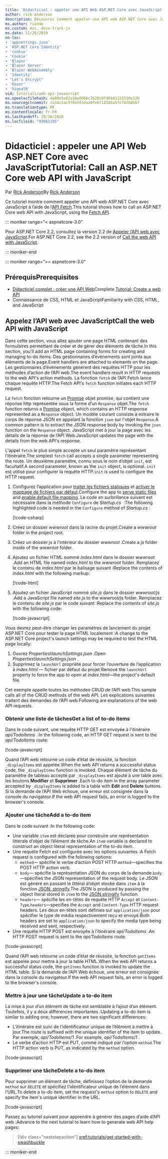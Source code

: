 ```yaml
---
title: 'Didacticiel : appeler une API Web ASP.NET Core avec JavaScript'
author: rick-anderson
description: Découvrez comment appeler une API web ASP.NET Core avec JavaScript.
ms.author: riande
ms.custom: mvc, devx-track-js
ms.date: 11/26/2019
no-loc:
- 'appsettings.json'
- 'ASP.NET Core Identity'
- 'cookie'
- 'Cookie'
- 'Blazor'
- 'Blazor Server'
- 'Blazor WebAssembly'
- 'Identity'
- "Let's Encrypt"
- 'Razor'
- 'SignalR'
uid: tutorials/web-api-javascript
ms.openlocfilehash: 4a80e3e82a18e0066c7628c8f40401155538e32b
ms.sourcegitcommit: ca34c1ac578e7d3daa0febf1810ba5fc74f60bbf
ms.translationtype: MT
ms.contentlocale: fr-FR
ms.lasthandoff: 10/30/2020
ms.locfileid: "93061195"
---
```

# <a name="tutorial-call-an-aspnet-core-web-api-with-javascript"></a><span data-ttu-id="bbfbb-103">Didacticiel : appeler une API Web ASP.NET Core avec JavaScript</span><span class="sxs-lookup"><span data-stu-id="bbfbb-103">Tutorial: Call an ASP.NET Core web API with JavaScript</span></span>

<span data-ttu-id="bbfbb-104">Par [Rick Anderson](https://twitter.com/RickAndMSFT)</span><span class="sxs-lookup"><span data-stu-id="bbfbb-104">By [Rick Anderson](https://twitter.com/RickAndMSFT)</span></span>

<span data-ttu-id="bbfbb-105">Ce tutoriel montre comment appeler une API web ASP.NET Core avec JavaScript à l’aide de l’[API Fetch](https://developer.mozilla.org/docs/Web/API/Fetch_API).</span><span class="sxs-lookup"><span data-stu-id="bbfbb-105">This tutorial shows how to call an ASP.NET Core web API with JavaScript, using the [Fetch API](https://developer.mozilla.org/docs/Web/API/Fetch_API).</span></span>

::: moniker range="< aspnetcore-3.0"

<span data-ttu-id="bbfbb-106">Pour ASP.NET Core 2.2, consultez la version 2.2 de [Appeler l’API web avec JavaScript](xref:tutorials/first-web-api#call-the-web-api-with-javascript).</span><span class="sxs-lookup"><span data-stu-id="bbfbb-106">For ASP.NET Core 2.2, see the 2.2 version of [Call the web API with JavaScript](xref:tutorials/first-web-api#call-the-web-api-with-javascript).</span></span>

::: moniker-end

::: moniker range=">= aspnetcore-3.0"

## <a name="prerequisites"></a><span data-ttu-id="bbfbb-107">Prérequis</span><span class="sxs-lookup"><span data-stu-id="bbfbb-107">Prerequisites</span></span>

* <span data-ttu-id="bbfbb-108">[Didacticiel complet : créer une API Web](xref:tutorials/first-web-api)</span><span class="sxs-lookup"><span data-stu-id="bbfbb-108">Complete [Tutorial: Create a web API](xref:tutorials/first-web-api)</span></span>
* <span data-ttu-id="bbfbb-109">Connaissance de CSS, HTML et JavaScript</span><span class="sxs-lookup"><span data-stu-id="bbfbb-109">Familiarity with CSS, HTML, and JavaScript</span></span>

## <a name="call-the-web-api-with-javascript"></a><span data-ttu-id="bbfbb-110">Appelez l’API web avec JavaScript</span><span class="sxs-lookup"><span data-stu-id="bbfbb-110">Call the web API with JavaScript</span></span>

<span data-ttu-id="bbfbb-111">Dans cette section, vous allez ajouter une page HTML contenant des formulaires permettant de créer et de gérer des éléments de tâche.</span><span class="sxs-lookup"><span data-stu-id="bbfbb-111">In this section, you'll add an HTML page containing forms for creating and managing to-do items.</span></span> <span data-ttu-id="bbfbb-112">Des gestionnaires d’événements sont joints aux éléments de la page.</span><span class="sxs-lookup"><span data-stu-id="bbfbb-112">Event handlers are attached to elements on the page.</span></span> <span data-ttu-id="bbfbb-113">Les gestionnaires d’événements génèrent des requêtes HTTP pour les méthodes d’action de l’API web.</span><span class="sxs-lookup"><span data-stu-id="bbfbb-113">The event handlers result in HTTP requests to the web API's action methods.</span></span> <span data-ttu-id="bbfbb-114">La fonction `fetch` de l’API Fetch lance chaque requête HTTP.</span><span class="sxs-lookup"><span data-stu-id="bbfbb-114">The Fetch API's `fetch` function initiates each HTTP request.</span></span>

<span data-ttu-id="bbfbb-115">La `fetch` fonction retourne un [Promise](https://developer.mozilla.org/docs/Web/JavaScript/Reference/Global_Objects/Promise) objet promise, qui contient une réponse http représentée sous la forme d’un `Response` objet.</span><span class="sxs-lookup"><span data-stu-id="bbfbb-115">The `fetch` function returns a [Promise](https://developer.mozilla.org/docs/Web/JavaScript/Reference/Global_Objects/Promise) object, which contains an HTTP response represented as a `Response` object.</span></span> <span data-ttu-id="bbfbb-116">Un modèle courant consiste à extraire le corps de réponse JSON en appelant la fonction `json` sur l'objet `Response`.</span><span class="sxs-lookup"><span data-stu-id="bbfbb-116">A common pattern is to extract the JSON response body by invoking the `json` function on the `Response` object.</span></span> <span data-ttu-id="bbfbb-117">JavaScript met à jour la page avec les détails de la réponse de l’API Web.</span><span class="sxs-lookup"><span data-stu-id="bbfbb-117">JavaScript updates the page with the details from the web API's response.</span></span>

<span data-ttu-id="bbfbb-118">L'appel `fetch` le plus simple accepte un seul paramètre représentant l’itinéraire.</span><span class="sxs-lookup"><span data-stu-id="bbfbb-118">The simplest `fetch` call accepts a single parameter representing the route.</span></span> <span data-ttu-id="bbfbb-119">Un deuxième paramètre, connu sous le nom d’objet `init`, est facultatif.</span><span class="sxs-lookup"><span data-stu-id="bbfbb-119">A second parameter, known as the `init` object, is optional.</span></span> <span data-ttu-id="bbfbb-120">`init` est utilisé pour configurer la requête HTTP.</span><span class="sxs-lookup"><span data-stu-id="bbfbb-120">`init` is used to configure the HTTP request.</span></span>

1. <span data-ttu-id="bbfbb-121">Configurez l’application pour [traiter les fichiers statiques](/dotnet/api/microsoft.aspnetcore.builder.staticfileextensions.usestaticfiles#Microsoft_AspNetCore_Builder_StaticFileExtensions_UseStaticFiles_Microsoft_AspNetCore_Builder_IApplicationBuilder_) et [activer le mappage de fichiers par défaut](/dotnet/api/microsoft.aspnetcore.builder.defaultfilesextensions.usedefaultfiles#Microsoft_AspNetCore_Builder_DefaultFilesExtensions_UseDefaultFiles_Microsoft_AspNetCore_Builder_IApplicationBuilder_).</span><span class="sxs-lookup"><span data-stu-id="bbfbb-121">Configure the app to [serve static files](/dotnet/api/microsoft.aspnetcore.builder.staticfileextensions.usestaticfiles#Microsoft_AspNetCore_Builder_StaticFileExtensions_UseStaticFiles_Microsoft_AspNetCore_Builder_IApplicationBuilder_) and [enable default file mapping](/dotnet/api/microsoft.aspnetcore.builder.defaultfilesextensions.usedefaultfiles#Microsoft_AspNetCore_Builder_DefaultFilesExtensions_UseDefaultFiles_Microsoft_AspNetCore_Builder_IApplicationBuilder_).</span></span> <span data-ttu-id="bbfbb-122">Le code en surbrillance suivant est nécessaire dans la méthode `Configure` de *Startup.cs*  :</span><span class="sxs-lookup"><span data-stu-id="bbfbb-122">The following highlighted code is needed in the `Configure` method of *Startup.cs* :</span></span>

    [!code-csharp[](first-web-api/samples/3.0/TodoApi/StartupJavaScript.cs?highlight=8-9&name=snippet_configure)]

1. <span data-ttu-id="bbfbb-123">Créez un dossier *wwwroot* dans la racine du projet.</span><span class="sxs-lookup"><span data-stu-id="bbfbb-123">Create a *wwwroot* folder in the project root.</span></span>

1. <span data-ttu-id="bbfbb-124">Créez un dossier *js* à l’intérieur du dossier *wwwroot* .</span><span class="sxs-lookup"><span data-stu-id="bbfbb-124">Create a *js* folder inside of the *wwwroot* folder.</span></span>

1. <span data-ttu-id="bbfbb-125">Ajoutez un fichier HTML nommé *index.html* dans le dossier *wwwroot* .</span><span class="sxs-lookup"><span data-stu-id="bbfbb-125">Add an HTML file named *index.html* to the *wwwroot* folder.</span></span> <span data-ttu-id="bbfbb-126">Remplacez le contenu de *index.html* par le balisage suivant :</span><span class="sxs-lookup"><span data-stu-id="bbfbb-126">Replace the contents of *index.html* with the following markup:</span></span>

    [!code-html[](first-web-api/samples/3.0/TodoApi/wwwroot/index.html)]

1. <span data-ttu-id="bbfbb-127">Ajoutez un fichier JavaScript nommé *site.js* dans le dossier *wwwroot/js* .</span><span class="sxs-lookup"><span data-stu-id="bbfbb-127">Add a JavaScript file named *site.js* to the *wwwroot/js* folder.</span></span> <span data-ttu-id="bbfbb-128">Remplacez le contenu de *site.js* par le code suivant :</span><span class="sxs-lookup"><span data-stu-id="bbfbb-128">Replace the contents of *site.js* with the following code:</span></span>

    [!code-javascript[](first-web-api/samples/3.0/TodoApi/wwwroot/js/site.js?name=snippet_SiteJs)]

<span data-ttu-id="bbfbb-129">Vous devrez peut-être changer les paramètres de lancement du projet ASP.NET Core pour tester la page HTML localement :</span><span class="sxs-lookup"><span data-stu-id="bbfbb-129">A change to the ASP.NET Core project's launch settings may be required to test the HTML page locally:</span></span>

1. <span data-ttu-id="bbfbb-130">Ouvrez *Properties\launchSettings.json* .</span><span class="sxs-lookup"><span data-stu-id="bbfbb-130">Open *Properties\launchSettings.json* .</span></span>
1. <span data-ttu-id="bbfbb-131">Supprimez la `launchUrl` propriété pour forcer l’ouverture de l’application à *index.html* &mdash; fichier par défaut du projet.</span><span class="sxs-lookup"><span data-stu-id="bbfbb-131">Remove the `launchUrl` property to force the app to open at *index.html*&mdash;the project's default file.</span></span>

<span data-ttu-id="bbfbb-132">Cet exemple appelle toutes les méthodes CRUD de l’API web.</span><span class="sxs-lookup"><span data-stu-id="bbfbb-132">This sample calls all of the CRUD methods of the web API.</span></span> <span data-ttu-id="bbfbb-133">Les explications suivantes traitent des demandes de l’API web.</span><span class="sxs-lookup"><span data-stu-id="bbfbb-133">Following are explanations of the web API requests.</span></span>

### <a name="get-a-list-of-to-do-items"></a><span data-ttu-id="bbfbb-134">Obtenir une liste de tâches</span><span class="sxs-lookup"><span data-stu-id="bbfbb-134">Get a list of to-do items</span></span>

<span data-ttu-id="bbfbb-135">Dans le code suivant, une requête HTTP GET est envoyée à l'itinéraire *api/TodoItems*  :</span><span class="sxs-lookup"><span data-stu-id="bbfbb-135">In the following code, an HTTP GET request is sent to the *api/TodoItems* route:</span></span>

[!code-javascript[](first-web-api/samples/3.0/TodoApi/wwwroot/js/site.js?name=snippet_GetItems)]

<span data-ttu-id="bbfbb-136">Quand l’API web retourne un code d’état de réussite, la fonction `_displayItems` est appelée.</span><span class="sxs-lookup"><span data-stu-id="bbfbb-136">When the web API returns a successful status code, the `_displayItems` function is invoked.</span></span> <span data-ttu-id="bbfbb-137">Chaque élément de tâche du paramètre de tableau accepté par `_displayItems` est ajouté à une table avec les boutons **Modifier** et **Supprimer** .</span><span class="sxs-lookup"><span data-stu-id="bbfbb-137">Each to-do item in the array parameter accepted by `_displayItems` is added to a table with **Edit** and **Delete** buttons.</span></span> <span data-ttu-id="bbfbb-138">Si la demande de l’API Web échoue, une erreur est consignée dans la console du navigateur.</span><span class="sxs-lookup"><span data-stu-id="bbfbb-138">If the web API request fails, an error is logged to the browser's console.</span></span>

### <a name="add-a-to-do-item"></a><span data-ttu-id="bbfbb-139">Ajouter une tâche</span><span class="sxs-lookup"><span data-stu-id="bbfbb-139">Add a to-do item</span></span>

<span data-ttu-id="bbfbb-140">Dans le code suivant :</span><span class="sxs-lookup"><span data-stu-id="bbfbb-140">In the following code:</span></span>

* <span data-ttu-id="bbfbb-141">Une variable `item` est déclarée pour construire une représentation littérale d’objet de l’élément de tâche.</span><span class="sxs-lookup"><span data-stu-id="bbfbb-141">An `item` variable is declared to construct an object literal representation of the to-do item.</span></span>
* <span data-ttu-id="bbfbb-142">Une requête Fetch est configurée avec les options suivantes :</span><span class="sxs-lookup"><span data-stu-id="bbfbb-142">A Fetch request is configured with the following options:</span></span>
  * <span data-ttu-id="bbfbb-143">`method`&mdash; spécifie le verbe d’action POST HTTP.</span><span class="sxs-lookup"><span data-stu-id="bbfbb-143">`method`&mdash;specifies the POST HTTP action verb.</span></span>
  * <span data-ttu-id="bbfbb-144">`body`&mdash; spécifie la représentation JSON du corps de la demande.</span><span class="sxs-lookup"><span data-stu-id="bbfbb-144">`body`&mdash;specifies the JSON representation of the request body.</span></span> <span data-ttu-id="bbfbb-145">Le JSON est généré en passant le littéral d’objet stocké dans `item` à la fonction [JSON. stringify](https://developer.mozilla.org/docs/Web/JavaScript/Reference/Global_Objects/JSON/stringify).</span><span class="sxs-lookup"><span data-stu-id="bbfbb-145">The JSON is produced by passing the object literal stored in `item` to the [JSON.stringify](https://developer.mozilla.org/docs/Web/JavaScript/Reference/Global_Objects/JSON/stringify) function.</span></span>
  * <span data-ttu-id="bbfbb-146">`headers`&mdash; spécifie les en-têtes de requête HTTP `Accept` et `Content-Type`.</span><span class="sxs-lookup"><span data-stu-id="bbfbb-146">`headers`&mdash;specifies the `Accept` and `Content-Type` HTTP request headers.</span></span> <span data-ttu-id="bbfbb-147">Les deux en-têtes sont définies sur `application/json` pour spécifier le type de média respectivement reçu et envoyé.</span><span class="sxs-lookup"><span data-stu-id="bbfbb-147">Both headers are set to `application/json` to specify the media type being received and sent, respectively.</span></span>
* <span data-ttu-id="bbfbb-148">Une requête HTTP POST est envoyée à l’itinéraire *api/TodoItems* .</span><span class="sxs-lookup"><span data-stu-id="bbfbb-148">An HTTP POST request is sent to the *api/TodoItems* route.</span></span>

[!code-javascript[](first-web-api/samples/3.0/TodoApi/wwwroot/js/site.js?name=snippet_AddItem)]

<span data-ttu-id="bbfbb-149">Quand l’API web retourne un code d’état de réussite, la fonction `getItems` est appelée pour mettre à jour la table HTML.</span><span class="sxs-lookup"><span data-stu-id="bbfbb-149">When the web API returns a successful status code, the `getItems` function is invoked to update the HTML table.</span></span> <span data-ttu-id="bbfbb-150">Si la demande de l’API Web échoue, une erreur est consignée dans la console du navigateur.</span><span class="sxs-lookup"><span data-stu-id="bbfbb-150">If the web API request fails, an error is logged to the browser's console.</span></span>

### <a name="update-a-to-do-item"></a><span data-ttu-id="bbfbb-151">Mettre à jour une tâche</span><span class="sxs-lookup"><span data-stu-id="bbfbb-151">Update a to-do item</span></span>

<span data-ttu-id="bbfbb-152">La mise à jour d’un élément de tâche est semblable à l’ajout d’un élément. Toutefois, il y a deux différences importantes :</span><span class="sxs-lookup"><span data-stu-id="bbfbb-152">Updating a to-do item is similar to adding one; however, there are two significant differences:</span></span>

* <span data-ttu-id="bbfbb-153">L’itinéraire est suivi de l’identificateur unique de l’élément à mettre à jour.</span><span class="sxs-lookup"><span data-stu-id="bbfbb-153">The route is suffixed with the unique identifier of the item to update.</span></span> <span data-ttu-id="bbfbb-154">Par exemple, *api/TodoItems/1* .</span><span class="sxs-lookup"><span data-stu-id="bbfbb-154">For example, *api/TodoItems/1* .</span></span>
* <span data-ttu-id="bbfbb-155">Le verbe d’action HTTP est PUT, comme indiqué par l’option `method`.</span><span class="sxs-lookup"><span data-stu-id="bbfbb-155">The HTTP action verb is PUT, as indicated by the `method` option.</span></span>

[!code-javascript[](first-web-api/samples/3.0/TodoApi/wwwroot/js/site.js?name=snippet_UpdateItem)]

### <a name="delete-a-to-do-item"></a><span data-ttu-id="bbfbb-156">Supprimer une tâche</span><span class="sxs-lookup"><span data-stu-id="bbfbb-156">Delete a to-do item</span></span>

<span data-ttu-id="bbfbb-157">Pour supprimer un élément de tâche, définissez l’option de la demande `method` sur `DELETE` et spécifiez l’identificateur unique de l’élément dans l’URL.</span><span class="sxs-lookup"><span data-stu-id="bbfbb-157">To delete a to-do item, set the request's `method` option to `DELETE` and specify the item's unique identifier in the URL.</span></span>

[!code-javascript[](first-web-api/samples/3.0/TodoApi/wwwroot/js/site.js?name=snippet_DeleteItem)]

<span data-ttu-id="bbfbb-158">Passez au tutoriel suivant pour apprendre à générer des pages d’aide d’API web :</span><span class="sxs-lookup"><span data-stu-id="bbfbb-158">Advance to the next tutorial to learn how to generate web API help pages:</span></span>

> [!div class="nextstepaction"]
> <xref:tutorials/get-started-with-swashbuckle>

::: moniker-end
